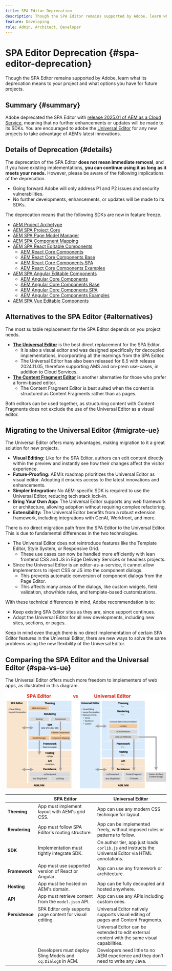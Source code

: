 ```yaml
---
title: SPA Editor Deprecation
description: Though the SPA Editor remains supported by Adobe, learn what its deprecation means to your project and what options you have for future projects.
feature: Developing
role: Admin, Architect, Developer
---
```


# SPA Editor Deprecation {#spa-editor-deprecation}

Though the SPA Editor remains supported by Adobe, learn what its deprecation means to your project and what options you have for future projects.

## Summary {#summary}

Adobe deprecated the SPA Editor with [release 2025.01 of AEM as a Cloud Service,](/help/release-notes/release-notes-cloud/2025/release-notes-2025-1-0.md#spa-editor) meaning that no further enhancements or updates will be made to its SDKs. You are encouraged to adobe the [Universal Editor](/help/implementing/universal-editor/introduction.md) for any new projects to take advantage of AEM’s latest innovations.

## Details of Deprecation {#details}

The deprecation of the SPA Editor **does not mean immediate removal**, and if you have existing implementations, **you can continue using it as long as it meets your needs.** However, please be aware of the following implications of the deprecation.

* Going forward Adobe will only address P1 and P2 issues and security vulnerabilities.
* No further developments, enhancements, or updates will be made to its SDKs.

The deprecation means that the following SDKs are now in feature freeze.

* [AEM Project Archetype](https://github.com/adobe/aem-project-archetype/)
* [AEM SPA Project Core](https://github.com/adobe/aem-spa-project-core)
* [AEM SPA Page Model Manager](https://github.com/adobe/aem-spa-page-model-manager)
* [AEM SPA Component Mapping](https://github.com/adobe/aem-spa-component-mapping)
* [AEM SPA React Editable Components](https://github.com/adobe/aem-react-editable-components)
  * [AEM React Core Components](https://github.com/adobe/aem-react-core-wcm-components)
  * [AEM React Core Components Base](https://github.com/adobe/aem-react-core-wcm-components-base)
  * [AEM React Core Components SPA](https://github.com/adobe/aem-react-core-wcm-components-spa)
  * [AEM React Core Components Examples](https://github.com/adobe/aem-react-core-wcm-components-examples)
* [AEM SPA Angular Editable Components](https://github.com/adobe/aem-angular-editable-components)
  * [AEM Angular Core Components](https://github.com/adobe/aem-angular-core-wcm-components)
  * [AEM Angular Core Components Base](https://github.com/adobe/aem-angular-core-wcm-components-base)
  * [AEM Angular Core Components SPA](https://github.com/adobe/aem-angular-core-wcm-components-spa)
  * [AEM Angular Core Components Examples](https://github.com/adobe/aem-angular-core-wcm-components-examples)
* [AEM SPA Vue Editable Components](https://github.com/mavicellc/aem-vue-editable-components)

## Alternatives to the SPA Editor {#alternatives}

The most suitable replacement for the SPA Editor depends on you project needs.

* **[The Universal Editor](/help/edge/wysiwyg-authoring/authoring.md)** is the best direct replacement for the SPA Editor.
  * It is also a visual editor and was designed specifically for decoupled implementations, incorporating all the learnings from the SPA Editor.
  * The Universal Editor has also been released for 6.5 with release 2024.11.05, therefore supporting AMS and on-prem use-cases, in addition to Cloud Services.
* **[The Content Fragment Editor](/help/assets/content-fragments/content-fragments-managing.md)** is another alternative for those who prefer a form-based editor.
  * The Content Fragment Editor is best suited when the content is structured as Content Fragments rather than as pages.

Both editors can be used together, as structuring content with Content Fragments does not exclude the use of the Universal Editor as a visual editor.

## Migrating to the Universal Editor {#migrate-ue}

The Universal Editor offers many advantages, making migration to it a great solution for new projects.

* **Visual Editing:** Like for the SPA Editor, authors can edit content directly within the preview and instantly see how their changes affect the visitor experience.
* **Future-Proofing:** AEM’s roadmap prioritizes the Universal Editor as visual editor. Adopting it ensures access to the latest innovations and enhancements.
* **Simpler Integration:** No AEM-specific SDK is required to use the Universal Editor, reducing tech stack lock-in.
* **Bring Your Own App:** The Universal Editor supports any web framework or architecture, allowing adoption without requiring complex refactoring.
* **Extensibility:** The Universal Editor benefits from a robust extension framework, including integrations with GenAI, Workfront, and more.

There is no direct migration path from the SPA Editor to the Universal Editor. This is due to fundamental differences in the two technologies.

* The Universal Editor does not reintroduce features like the Template Editor, Style System, or Responsive Grid. 
  * These use cases can now be handled more efficiently with lean frontend CSS and JS in Edge Delivery Services or headless projects.
* Since the  Universal Editor is an editor-as-a-service, it cannot allow implementors to inject CSS or JS into the component dialogs.
  * This prevents automatic conversion of component dialogs from the Page Editor.
  * This affects many areas of the dialogs, like custom widgets, field validation, show/hide rules, and template-based customizations.

With these technical differences in mind, Adobe recommendation is to:

* Keep existing SPA Editor sites as they are, since support continues.
* Adopt the Universal Editor for all new developments, including new sites, sections, or pages.

Keep in mind even though there is no direct implementation of certain SPA Editor features in the Universal Editor, there are new ways to solve the same problems using the new flexibility of the Universal Editor.

## Comparing the SPA Editor and the Universal Editor {#spa-vs-ue}

The Universal Editor offers much more freedom to implementers of web apps, as illustrated in this diagram.

![Universal Editor and SPA Editor architectures compared](assets/spa-editor-vs-ue.png)

||SPA Editor|Universal Editor|
|---|---|---|
|**Theming**|App must implement layout with AEM's grid CSS.|App can use any modern CSS technique for layout.|
|**Rendering**|App must follow SPA Editor's routing structure.|App can be implemented freely, without imposed rules or patterns to follow.|
|**SDK**|Implementation must tightly integrate SDK.|On author tier, app just loads `corlib.js` and instructs the Universal Editor via HTML annotations.|
|**Framework**|App must use supported version of React or Angular.|App can use any framework or architecture.|
|**Hosting**|App must be hosted on AEM's domain.|App can be fully decoupled and hosted anywhere.|
|**API**|App must retrieve content from the `model.json` API.|App can use any APIs including custom ones.|
|**Persistence**|SPA Editor only supports page content for visual editing.|Universal Editor natively supports visual editing of pages and Content Fragments.|
|||Universal Editor can be extended to edit external content with the same visual capabilities.|
||Developers must deploy Sling Models and `cq:Dialog`s in AEM.|Developers need little to no AEM experience and they don't need to write any Java.|
